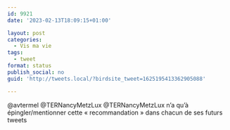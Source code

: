 ```yaml
---
id: 9921
date: '2023-02-13T18:09:15+01:00'

layout: post
categories:
  - Vis ma vie
tags:
  - tweet
format: status
publish_social: no
guid: 'http://tweets.local/?birdsite_tweet=1625195413362905088'

---
```


@avtermel @TERNancyMetzLux @TERNancyMetzLux n’a qu’à épingler/mentionner cette « recommandation » dans chacun de ses futurs tweets